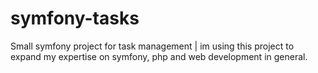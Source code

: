 # symfony-tasks
Small symfony project for task management | im using this project to expand my expertise on symfony, php and web development in general.
